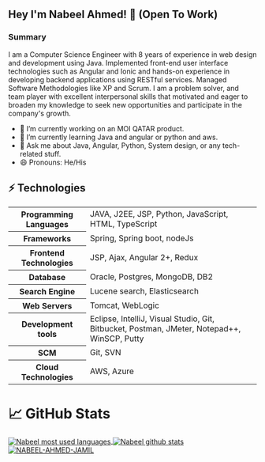 ## Hey I'm Nabeel Ahmed! 👋 (Open To Work)

<h3>Summary</h3>
<p>
I am a Computer Science Engineer with 8 years of experience in web design and development using Java. Implemented front-end user interface technologies such as Angular and Ionic and hands-on experience in developing backend applications using RESTful services. Managed Software Methodologies like XP and Scrum. I am a problem solver, and team player with excellent interpersonal skills that motivated and eager to broaden my knowledge to seek new opportunities and participate in the company's growth.

</p>


- 🔭 I’m currently working on an MOI QATAR product.
- 🌱 I’m currently learning Java and angular or python and aws.
- 💬 Ask me about Java, Angular, Python, System design, or any tech-related stuff.
- 😄 Pronouns: He/His


## ⚡ Technologies

<table>
	<tr>
		<th>Programming Languages</th>
		<td>JAVA, J2EE, JSP, Python, JavaScript, HTML, TypeScript</td>
	</tr>
  <tr>
		<th>Frameworks</th>
		<td>Spring, Spring boot, nodeJs</td>
	</tr>
  <tr>
		<th>Frontend Technologies</th>
		<td>JSP, Ajax, Angular 2+, Redux</td>
	</tr>
  <tr>
		<th>Database</th>
		<td>Oracle, Postgres, MongoDB, DB2</td>
	</tr>
  <tr>
		<th>Search Engine</th>
		<td>Lucene search, Elasticsearch</td>
	</tr>
  <tr>
		<th>Web Servers</th>
		<td>Tomcat, WebLogic</td>
	</tr>
  <tr>
		<th>Development tools</th>
		<td>Eclipse, IntelliJ, Visual Studio, Git, Bitbucket, Postman, JMeter, Notepad++, WinSCP, Putty</td>
	</tr>
  <tr>
		<th>SCM</th>
		<td>Git, SVN</td>
	</tr>
  <tr>
		<th>Cloud Technologies</th>
		<td>AWS, Azure</td>
	</tr>
</table>

# &#x1f4c8; GitHub Stats

<a href="https://github.com/NABEEL-AHMED-JAMIL">
  <img align="center" src="https://github-readme-stats.vercel.app/api/top-langs/?username=NABEEL-AHMED-JAMIL&title_color=ffffff&text_color=c9cacc&icon_color=2bbc8a&bg_color=1d1f21&langs_count=3" alt="Nabeel most used languages" />
</a>

<a href="https://github.com/NABEEL-AHMED-JAMIL">
 <img align="center" src="https://github-readme-stats.vercel.app/api?username=NABEEL-AHMED-JAMIL&show_icons=true&line_height=27&count_private=true&title_color=ffffff&text_color=c9cacc&icon_color=2bbc8a&bg_color=1d1f21" alt="Nabeel github stats"/>
</a>

<a href="https://github.com/NABEEL-AHMED-JAMIL/NABEEL-AHMED-JAMIL">
  <img align="center" src="https://github-readme-streak-stats.herokuapp.com/?user=NABEEL-AHMED-JAMIL&theme=dark" alt="NABEEL-AHMED-JAMIL" />
</a>


<!--https://user-images.githubusercontent.com/58986949/115314310-805b2780-a1a7-11eb-8558-648a367ea231.mp4-->
